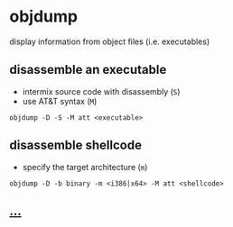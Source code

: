 # objdump

display information from object files (i.e. executables)

## disassemble an executable

* intermix source code with disassembly (`S`)
* use AT&T syntax (`M`)

```
objdump -D -S -M att <executable>
```

## disassemble shellcode

* specify the target architecture (`m`)

```
objdump -D -b binary -m <i386|x64> -M att <shellcode>
```

## [...](https://linux.die.net/man/1/objdump)
